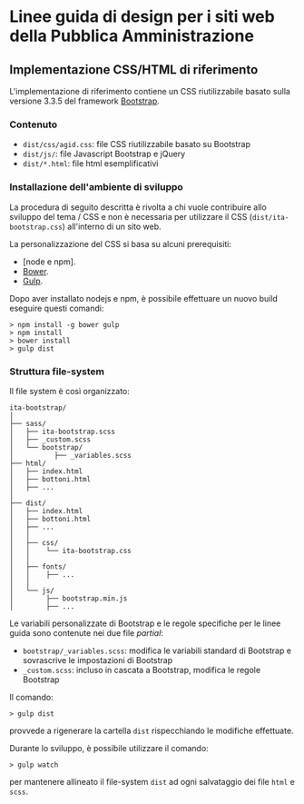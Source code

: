 # Linee guida di design per i siti web della Pubblica Amministrazione
## Implementazione CSS/HTML di riferimento

L'implementazione di riferimento contiene un CSS riutilizzabile basato sulla versione 3.3.5 del framework [Bootstrap](https://github.com/twbs/bootstrap-sass).

### Contenuto

* `dist/css/agid.css`: file CSS riutilizzabile basato su Bootstrap
* `dist/js/`: file Javascript Bootstrap e jQuery
* `dist/*.html`: file html esemplificativi

### Installazione dell'ambiente di sviluppo

La procedura di seguito descritta è rivolta a chi vuole contribuire allo sviluppo del tema / CSS
e non è necessaria per utilizzare il CSS (`dist/ita-bootstrap.css`) all'interno di un sito web.

La personalizzazione del CSS si basa su alcuni prerequisiti:

* [node e npm].
* [Bower](http://bower.io).
* [Gulp](http://gulpjs.com/).

Dopo aver installato nodejs e npm, 
è possibile effettuare un nuovo build eseguire questi comandi:

````
> npm install -g bower gulp
> npm install
> bower install
> gulp dist
````

### Struttura file-system

Il file system è così organizzato:

```
ita-bootstrap/
│
├── sass/
│   ├── ita-bootstrap.scss
│   ├── _custom.scss
│   └── bootstrap/
│          ├── _variables.scss
├── html/
│   ├── index.html
│   ├── bottoni.html
│   ├── ...
│
├── dist/
│   ├── index.html
│   ├── bottoni.html
│   ├── ...
│   │
│   ├── css/
│   │    └── ita-bootstrap.css
│   │
│   ├── fonts/
│   │    ├── ...
│   │
│   └── js/
│        ├── bootstrap.min.js
│        ├── ...
```

Le variabili personalizzate di Bootstrap e le regole specifiche per le linee guida sono contenute nei due file *partial*:

* `bootstrap/_variables.scss`: modifica le variabili standard di Bootstrap e sovrascrive le impostazioni di Bootstrap
* `_custom.scss`: incluso in cascata a Bootstrap, modifica le regole Bootstrap

Il comando:
````
> gulp dist
````
provvede a rigenerare la cartella `dist` rispecchiando le modifiche effettuate.

Durante lo sviluppo, è possibile utilizzare il comando:
````
> gulp watch
````
per mantenere allineato il file-system `dist` ad ogni salvataggio dei file `html` e `scss`.
